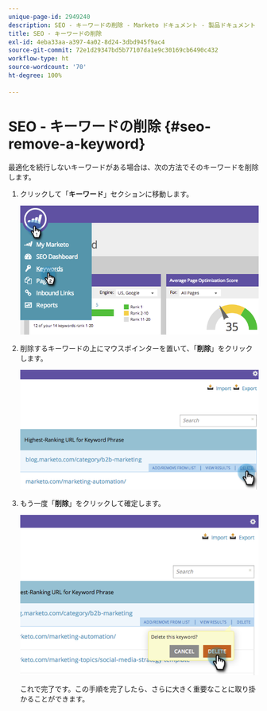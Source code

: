 ```yaml
---
unique-page-id: 2949240
description: SEO - キーワードの削除 - Marketo ドキュメント - 製品ドキュメント
title: SEO - キーワードの削除
exl-id: 4eba33aa-a397-4a02-8d24-3dbd945f9ac4
source-git-commit: 72e1d29347bd5b77107da1e9c30169cb6490c432
workflow-type: ht
source-wordcount: '70'
ht-degree: 100%

---
```


# SEO - キーワードの削除 {#seo-remove-a-keyword}

最適化を続行しないキーワードがある場合は、次の方法でそのキーワードを削除します。

1. クリックして「**キーワード**」セクションに移動します。

   ![](assets/image2014-9-18-13-3a35-3a52.png)

1. 削除するキーワードの上にマウスポインターを置いて、「**削除**」をクリックします。

   ![](assets/image2014-9-18-13-3a36-3a6.png)

1. もう一度「**削除**」をクリックして確定します。

   ![](assets/image2014-9-18-13-3a36-3a11.png)

   これで完了です。この手順を完了したら、さらに大きく重要なことに取り掛かることができます。
